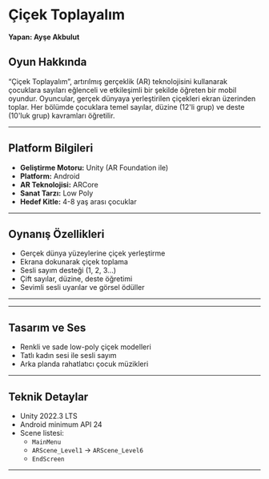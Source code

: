 # Çiçek Toplayalım

**Yapan: Ayşe Akbulut**

## Oyun Hakkında

“Çiçek Toplayalım”, artırılmış gerçeklik (AR) teknolojisini kullanarak çocuklara sayıları eğlenceli ve etkileşimli bir şekilde öğreten bir mobil oyundur. Oyuncular, gerçek dünyaya yerleştirilen çiçekleri ekran üzerinden toplar. Her bölümde çocuklara temel sayılar, düzine (12'li grup) ve deste (10'luk grup) kavramları öğretilir.

---

## Platform Bilgileri

- **Geliştirme Motoru:** Unity (AR Foundation ile)
- **Platform:** Android
- **AR Teknolojisi:** ARCore
- **Sanat Tarzı:** Low Poly
- **Hedef Kitle:** 4-8 yaş arası çocuklar

---

## Oynanış Özellikleri

- Gerçek dünya yüzeylerine çiçek yerleştirme
- Ekrana dokunarak çiçek toplama
- Sesli sayım desteği (1, 2, 3...)
- Çift sayılar, düzine, deste öğretimi
- Sevimli sesli uyarılar ve görsel ödüller

---



---

##  Tasarım ve Ses

- Renkli ve sade low-poly çiçek modelleri
- Tatlı kadın sesi ile sesli sayım
- Arka planda rahatlatıcı çocuk müzikleri

---

##  Teknik Detaylar

- Unity 2022.3 LTS
- Android minimum API 24
- Scene listesi:
  - `MainMenu`
  - `ARScene_Level1` → `ARScene_Level6`
  - `EndScreen`

---
